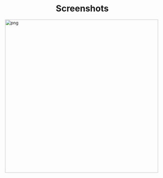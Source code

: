 <h1 align="center">Screenshots</h1>
<img align="center" src="https://user-images.githubusercontent.com/76121581/194276519-adb547cf-8e0f-47ac-8957-d3bb34018198.gif" alt="png" width="500"/>

